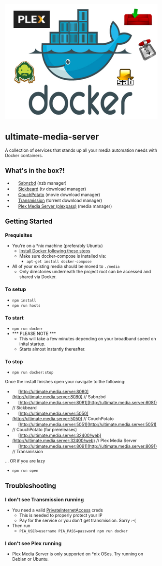 ![Ultimate Media Server](ums.jpg)

# ultimate-media-server
A collection of services that stands up all your media automation needs with Docker containers.

## What's in the box?!
* <img src='http://www.google.com/s2/favicons?domain=sabnzbd.org' height='16' width='16' /> [Sabnzbd](http://sabnzbd.org) (nzb manager)
* <img src='http://www.google.com/s2/favicons?domain=sickbeard.com' height='16' width='16' /> [Sickbeard](http://sickbeard.com) (tv download manager)
* <img src='http://www.google.com/s2/favicons?domain=couchpota.to' height='16' width='16' /> [CouchPotato](https://couchpota.to) (movie download manager)
* <img src='http://www.google.com/s2/favicons?domain=transmissionbt.com' height='16' width='16' /> [Transmission](https://transmissionbt.com) (torrent download manager)
* <img src='http://www.google.com/s2/favicons?domain=plex.tv' height='16' width='16' /> [Plex Media Server (plexpass)](https://plex.tv) (media manager)

## Getting Started

### Prequisites
* You're on a *nix machine (preferably Ubuntu)
  * [Install Docker following these steps](https://docs.docker.com/linux/step_one/)
  * Make sure docker-compose is installed via:
    * `apt-get install docker-compose`
* All of your existing media should be moved to `./media`
  * Only directories underneath the project root can be accessed and shared via Docker.

### To setup
* `npm install`
* `npm run hosts`

### To start
* `npm run docker`
* *** PLEASE NOTE ***
  * This will take a few minutes depending on your broadband speed on inital startup.
  * Starts almost instantly thereafter.

### To stop
* `npm run docker:stop`

Once the install finishes open your navigate to the following:

* <img src='http://www.google.com/s2/favicons?domain=sabnzbd.org' height='16' width='16' /> [http://ultimate.media.server:8080](http://ultimate.media.server:8080) // Sabnzbd
* <img src='http://www.google.com/s2/favicons?domain=sickbeard.com' height='16' width='16' /> [http://ultimate.media.server:8081](http://ultimate.media.server:8081) // Sickbeard
* <img src='http://www.google.com/s2/favicons?domain=couchpota.to' height='16' width='16' /> [http://ultimate.media.server:5050](http://ultimate.media.server:5050) // CouchPotato
* <img src='http://www.google.com/s2/favicons?domain=couchpota.to' height='16' width='16' /> [http://ultimate.media.server:5051](http://ultimate.media.server:5051) // CouchPotato (for prereleases)
* <img src='http://www.google.com/s2/favicons?domain=plex.tv' height='16' width='16' /> [http://ultimate.media.server:32400/web](http://ultimate.media.server:32400/web) // Plex Media Server
* <img src='http://www.google.com/s2/favicons?domain=transmissionbt.com' height='16' width='16' /> [http://ultimate.media.server:8091](http://ultimate.media.server:8091) // Transmission

... OR if you are lazy
* `npm run open`

## Troubleshooting

### I don't see Transmission running

* You need a valid [PrivateInternetAccess](https://privateinternetaccess.com) creds
  * This is needed to properly protect your IP
  * Pay for the service or you don't get transmission. Sorry :-(
* Then run
  * `PIA_USER=username PIA_PASS=password npm run docker`

### I don't see Plex running

* Plex Media Server is only supported on *nix OSes. Try running on Debian or Ubuntu.
